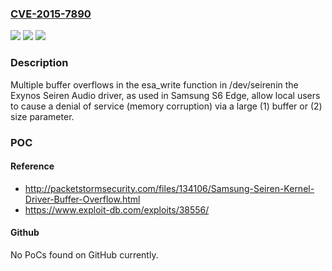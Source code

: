 ### [CVE-2015-7890](https://cve.mitre.org/cgi-bin/cvename.cgi?name=CVE-2015-7890)
![](https://img.shields.io/static/v1?label=Product&message=n%2Fa&color=blue)
![](https://img.shields.io/static/v1?label=Version&message=n%2Fa&color=blue)
![](https://img.shields.io/static/v1?label=Vulnerability&message=n%2Fa&color=brighgreen)

### Description

Multiple buffer overflows in the esa_write function in /dev/seirenin the Exynos Seiren Audio driver, as used in Samsung S6 Edge, allow local users to cause a denial of service (memory corruption) via a large (1) buffer or (2) size parameter.

### POC

#### Reference
- http://packetstormsecurity.com/files/134106/Samsung-Seiren-Kernel-Driver-Buffer-Overflow.html
- https://www.exploit-db.com/exploits/38556/

#### Github
No PoCs found on GitHub currently.


